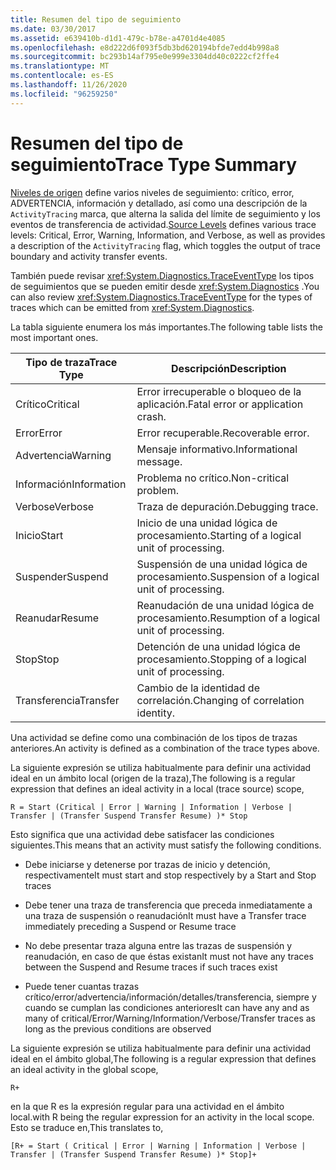 ```yaml
---
title: Resumen del tipo de seguimiento
ms.date: 03/30/2017
ms.assetid: e639410b-d1d1-479c-b78e-a4701d4e4085
ms.openlocfilehash: e8d222d6f093f5db3bd620194bfde7edd4b998a8
ms.sourcegitcommit: bc293b14af795e0e999e3304dd40c0222cf2ffe4
ms.translationtype: MT
ms.contentlocale: es-ES
ms.lasthandoff: 11/26/2020
ms.locfileid: "96259250"
---
```

# <a name="trace-type-summary"></a><span data-ttu-id="fbdd3-102">Resumen del tipo de seguimiento</span><span class="sxs-lookup"><span data-stu-id="fbdd3-102">Trace Type Summary</span></span>

<span data-ttu-id="fbdd3-103">[Niveles de origen](xref:System.Diagnostics.SourceLevels) define varios niveles de seguimiento: crítico, error, ADVERTENCIA, información y detallado, así como una descripción de la `ActivityTracing` marca, que alterna la salida del límite de seguimiento y los eventos de transferencia de actividad.</span><span class="sxs-lookup"><span data-stu-id="fbdd3-103">[Source Levels](xref:System.Diagnostics.SourceLevels) defines various trace levels: Critical, Error, Warning, Information, and Verbose, as well as provides a description of the `ActivityTracing` flag, which toggles the output of trace boundary and activity transfer events.</span></span>  
  
 <span data-ttu-id="fbdd3-104">También puede revisar <xref:System.Diagnostics.TraceEventType> los tipos de seguimientos que se pueden emitir desde <xref:System.Diagnostics> .</span><span class="sxs-lookup"><span data-stu-id="fbdd3-104">You can also review <xref:System.Diagnostics.TraceEventType> for the types of traces which can be emitted from <xref:System.Diagnostics>.</span></span>  
  
 <span data-ttu-id="fbdd3-105">La tabla siguiente enumera los más importantes.</span><span class="sxs-lookup"><span data-stu-id="fbdd3-105">The following table lists the most important ones.</span></span>  
  
|<span data-ttu-id="fbdd3-106">Tipo de traza</span><span class="sxs-lookup"><span data-stu-id="fbdd3-106">Trace Type</span></span>|<span data-ttu-id="fbdd3-107">Descripción</span><span class="sxs-lookup"><span data-stu-id="fbdd3-107">Description</span></span>|  
|----------------|-----------------|  
|<span data-ttu-id="fbdd3-108">Crítico</span><span class="sxs-lookup"><span data-stu-id="fbdd3-108">Critical</span></span>|<span data-ttu-id="fbdd3-109">Error irrecuperable o bloqueo de la aplicación.</span><span class="sxs-lookup"><span data-stu-id="fbdd3-109">Fatal error or application crash.</span></span>|  
|<span data-ttu-id="fbdd3-110">Error</span><span class="sxs-lookup"><span data-stu-id="fbdd3-110">Error</span></span>|<span data-ttu-id="fbdd3-111">Error recuperable.</span><span class="sxs-lookup"><span data-stu-id="fbdd3-111">Recoverable error.</span></span>|  
|<span data-ttu-id="fbdd3-112">Advertencia</span><span class="sxs-lookup"><span data-stu-id="fbdd3-112">Warning</span></span>|<span data-ttu-id="fbdd3-113">Mensaje informativo.</span><span class="sxs-lookup"><span data-stu-id="fbdd3-113">Informational message.</span></span>|  
|<span data-ttu-id="fbdd3-114">Información</span><span class="sxs-lookup"><span data-stu-id="fbdd3-114">Information</span></span>|<span data-ttu-id="fbdd3-115">Problema no crítico.</span><span class="sxs-lookup"><span data-stu-id="fbdd3-115">Non-critical problem.</span></span>|  
|<span data-ttu-id="fbdd3-116">Verbose</span><span class="sxs-lookup"><span data-stu-id="fbdd3-116">Verbose</span></span>|<span data-ttu-id="fbdd3-117">Traza de depuración.</span><span class="sxs-lookup"><span data-stu-id="fbdd3-117">Debugging trace.</span></span>|  
|<span data-ttu-id="fbdd3-118">Inicio</span><span class="sxs-lookup"><span data-stu-id="fbdd3-118">Start</span></span>|<span data-ttu-id="fbdd3-119">Inicio de una unidad lógica de procesamiento.</span><span class="sxs-lookup"><span data-stu-id="fbdd3-119">Starting of a logical unit of processing.</span></span>|  
|<span data-ttu-id="fbdd3-120">Suspender</span><span class="sxs-lookup"><span data-stu-id="fbdd3-120">Suspend</span></span>|<span data-ttu-id="fbdd3-121">Suspensión de una unidad lógica de procesamiento.</span><span class="sxs-lookup"><span data-stu-id="fbdd3-121">Suspension of a logical unit of processing.</span></span>|  
|<span data-ttu-id="fbdd3-122">Reanudar</span><span class="sxs-lookup"><span data-stu-id="fbdd3-122">Resume</span></span>|<span data-ttu-id="fbdd3-123">Reanudación de una unidad lógica de procesamiento.</span><span class="sxs-lookup"><span data-stu-id="fbdd3-123">Resumption of a logical unit of processing.</span></span>|  
|<span data-ttu-id="fbdd3-124">Stop</span><span class="sxs-lookup"><span data-stu-id="fbdd3-124">Stop</span></span>|<span data-ttu-id="fbdd3-125">Detención de una unidad lógica de procesamiento.</span><span class="sxs-lookup"><span data-stu-id="fbdd3-125">Stopping of a logical unit of processing.</span></span>|  
|<span data-ttu-id="fbdd3-126">Transferencia</span><span class="sxs-lookup"><span data-stu-id="fbdd3-126">Transfer</span></span>|<span data-ttu-id="fbdd3-127">Cambio de la identidad de correlación.</span><span class="sxs-lookup"><span data-stu-id="fbdd3-127">Changing of correlation identity.</span></span>|  
  
 <span data-ttu-id="fbdd3-128">Una actividad se define como una combinación de los tipos de trazas anteriores.</span><span class="sxs-lookup"><span data-stu-id="fbdd3-128">An activity is defined as a combination of the trace types above.</span></span>  
  
 <span data-ttu-id="fbdd3-129">La siguiente expresión se utiliza habitualmente para definir una actividad ideal en un ámbito local (origen de la traza),</span><span class="sxs-lookup"><span data-stu-id="fbdd3-129">The following is a regular expression that defines an ideal activity in a local (trace source) scope,</span></span>  
  
 `R = Start (Critical | Error | Warning | Information | Verbose | Transfer | (Transfer Suspend Transfer Resume) )* Stop`  
  
 <span data-ttu-id="fbdd3-130">Esto significa que una actividad debe satisfacer las condiciones siguientes.</span><span class="sxs-lookup"><span data-stu-id="fbdd3-130">This means that an activity must satisfy the following conditions.</span></span>  
  
- <span data-ttu-id="fbdd3-131">Debe iniciarse y detenerse por trazas de inicio y detención, respectivamente</span><span class="sxs-lookup"><span data-stu-id="fbdd3-131">It must start and stop respectively by a Start and Stop traces</span></span>  
  
- <span data-ttu-id="fbdd3-132">Debe tener una traza de transferencia que preceda inmediatamente a una traza de suspensión o reanudación</span><span class="sxs-lookup"><span data-stu-id="fbdd3-132">It must have a Transfer trace immediately preceding a Suspend or Resume trace</span></span>  
  
- <span data-ttu-id="fbdd3-133">No debe presentar traza alguna entre las trazas de suspensión y reanudación, en caso de que éstas existan</span><span class="sxs-lookup"><span data-stu-id="fbdd3-133">It must not have any traces between the Suspend and Resume traces if such traces exist</span></span>  
  
- <span data-ttu-id="fbdd3-134">Puede tener cuantas trazas crítico/error/advertencia/información/detalles/transferencia, siempre y cuando se cumplan las condiciones anteriores</span><span class="sxs-lookup"><span data-stu-id="fbdd3-134">It can have any and as many of critical/Error/Warning/Information/Verbose/Transfer traces as long as the previous conditions are observed</span></span>  
  
 <span data-ttu-id="fbdd3-135">La siguiente expresión se utiliza habitualmente para definir una actividad ideal en el ámbito global,</span><span class="sxs-lookup"><span data-stu-id="fbdd3-135">The following is a regular expression that defines an ideal activity in the global scope,</span></span>  
  
`R+`  
  
 <span data-ttu-id="fbdd3-136">en la que R es la expresión regular para una actividad en el ámbito local.</span><span class="sxs-lookup"><span data-stu-id="fbdd3-136">with R being the regular expression for an activity in the local scope.</span></span> <span data-ttu-id="fbdd3-137">Esto se traduce en,</span><span class="sxs-lookup"><span data-stu-id="fbdd3-137">This translates to,</span></span>  
  
`[R+ = Start ( Critical | Error | Warning | Information | Verbose | Transfer | (Transfer Suspend Transfer Resume) )* Stop]+`
